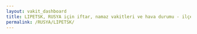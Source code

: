 ```yaml
---
layout: vakit_dashboard
title: LIPETSK, RUSYA için iftar, namaz vakitleri ve hava durumu - ilçe/eyalet seç
permalink: /RUSYA/LIPETSK/
---
```


<script type="text/javascript">
  var GLOBAL_COUNTRY = 'RUSYA';
  var GLOBAL_CITY = 'LIPETSK';
  var GLOBAL_STATE = '';
  var lat = 72;
  var lon = 21;
</script>
